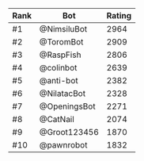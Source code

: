 Rank|Bot|Rating
---|---|---
#1|@NimsiluBot|2964
#2|@ToromBot|2909
#3|@RaspFish|2806
#4|@colinbot|2639
#5|@anti-bot|2382
#6|@NilatacBot|2328
#7|@OpeningsBot|2271
#8|@CatNail|2074
#9|@Groot123456|1870
#10|@pawnrobot|1832
